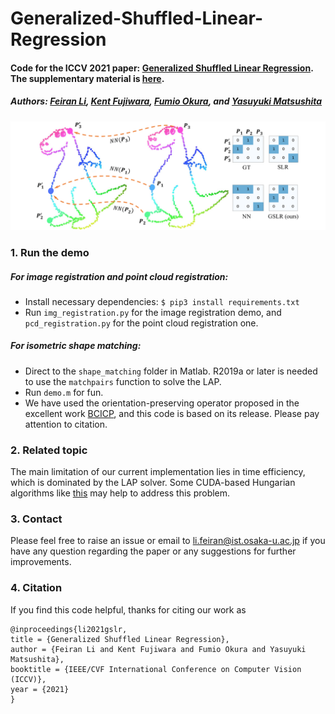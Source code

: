 # Generalized-Shuffled-Linear-Regression

#### Code for the ICCV 2021 paper: [Generalized Shuffled Linear Regression](https://drive.google.com/file/d/1Qu21VK5qhCW8WVjiRnnBjehrYVmQrDNh/view?usp=sharing). The supplementary material is [here](https://drive.google.com/file/d/18N1q6Jz3T-dqJA8mJeoylZaEg8eM5Qb0/view).

##### Authors: [Feiran Li](https://sites.google.com/view/feiranlihomepage/home), [Kent Fujiwara](https://kfworks.com/), [Fumio Okura](http://cvl.ist.osaka-u.ac.jp/user/okura/), and [Yasuyuki Matsushita](http://cvl.ist.osaka-u.ac.jp/en/member/matsushita/)


![Teaser](teaser.png)


### 1. Run the demo
##### For image registration and point cloud registration:
* Install necessary dependencies: ```$ pip3 install requirements.txt ```
* Run `img_registration.py` for the image registration demo, and `pcd_registration.py` for the point cloud registration one. 


##### For isometric shape matching:
* Direct to the `shape_matching` folder in Matlab. R2019a or later is needed to use the `matchpairs` function to solve the LAP.
* Run `demo.m` for fun.
* We have used the orientation-preserving operator proposed in the excellent work [BCICP](https://github.com/llorz/SGA18_orientation_BCICP_code), and this code is based on its release. Please pay attention to citation.


### 2. Related topic
The main limitation of our current implementation lies in time efficiency, which is dominated by the LAP solver. 
Some CUDA-based Hungarian algorithms like [this](https://github.com/rapidsai/cugraph) may help to address this problem. 



### 3. Contact
Please feel free to raise an issue or email to [li.feiran@ist.osaka-u.ac.jp](li.feiran@ist.osaka-u.ac.jp) if you have any question regarding the paper or any suggestions for further improvements. 


### 4. Citation
If you find this code helpful, thanks for citing our work as
```
@inproceedings{li2021gslr,
title = {Generalized Shuffled Linear Regression},
author = {Feiran Li and Kent Fujiwara and Fumio Okura and Yasuyuki Matsushita},
booktitle = {IEEE/CVF International Conference on Computer Vision (ICCV)},
year = {2021}
}
